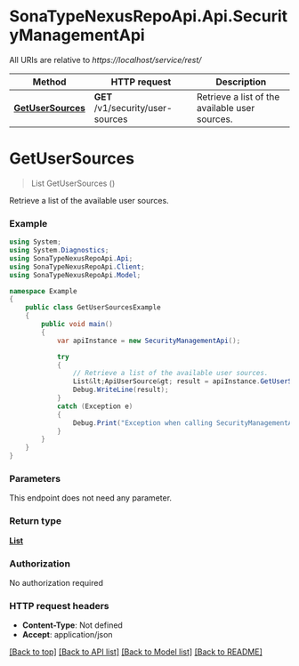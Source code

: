 # SonaTypeNexusRepoApi.Api.SecurityManagementApi

All URIs are relative to *https://localhost/service/rest/*

Method | HTTP request | Description
------------- | ------------- | -------------
[**GetUserSources**](SecurityManagementApi.md#getusersources) | **GET** /v1/security/user-sources | Retrieve a list of the available user sources.


<a name="getusersources"></a>
# **GetUserSources**
> List<ApiUserSource> GetUserSources ()

Retrieve a list of the available user sources.

### Example
```csharp
using System;
using System.Diagnostics;
using SonaTypeNexusRepoApi.Api;
using SonaTypeNexusRepoApi.Client;
using SonaTypeNexusRepoApi.Model;

namespace Example
{
    public class GetUserSourcesExample
    {
        public void main()
        {
            var apiInstance = new SecurityManagementApi();

            try
            {
                // Retrieve a list of the available user sources.
                List&lt;ApiUserSource&gt; result = apiInstance.GetUserSources();
                Debug.WriteLine(result);
            }
            catch (Exception e)
            {
                Debug.Print("Exception when calling SecurityManagementApi.GetUserSources: " + e.Message );
            }
        }
    }
}
```

### Parameters
This endpoint does not need any parameter.

### Return type

[**List<ApiUserSource>**](ApiUserSource.md)

### Authorization

No authorization required

### HTTP request headers

 - **Content-Type**: Not defined
 - **Accept**: application/json

[[Back to top]](#) [[Back to API list]](../README.md#documentation-for-api-endpoints) [[Back to Model list]](../README.md#documentation-for-models) [[Back to README]](../README.md)

